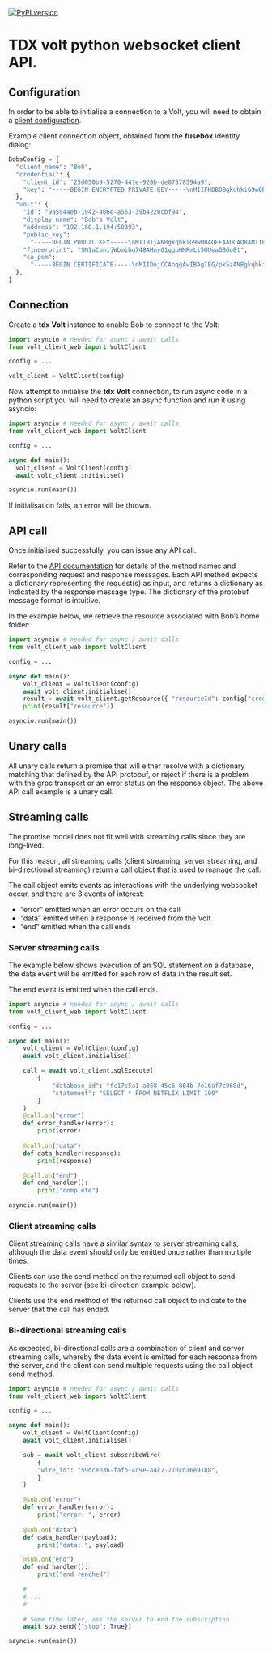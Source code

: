 [![PyPI version](https://badge.fury.io/py/volt_client_web.svg)](https://badge.fury.io/py/volt_client_web)

# TDX volt python websocket client API.

## Configuration

In order to be able to initialise a connection to a Volt, you will need to obtain a [client configuration](https://docs.tdxvolt.com/en/reference/connection).

Example client connection object, obtained from the **fusebox** identity dialog:

```python
BobsConfig = {
  "client_name": "Bob",
  "credential": {
    "client_id": "25d050b9-5270-441e-920b-de07578394a9",
    "key": "-----BEGIN ENCRYPTED PRIVATE KEY-----\nMIIFHDBOBgkqhkiG9w0BBQ0wQTApBgkqhkiG9w0BBQwwHAQIRalkrxf/Lt0CAggA\nMAwGCCqGSIb3DQIJBQAwFAYIKoZIhvcNAwcECADS3HqZSdqbBIIEyFH7ooxVlpVn\nxVWA/e32E322VDc/FnlDlUkBm7C4haHdbgIsLSa0AhbazAgI45ibCg9PapD4uKQO\nx1X8NyyxwqsFTYHtX3cxtgY7I3Q2iM7jvyDlvjzc68Q0o0eE7Xk7Et4hEd4aiD3I\nt9EgIsNnSIHXbnXKTYrYD3P939AyQE5wECgKrmEXq/6ymbeBkTcYRg6tqcW9otjs\nuvRgfl5+QFpxE9rydMn0Yjm+wp5L6j2oD/yVTPVNkEKBgefngeqaj3cCsPDxFVOa\n/zBBFb17Kyn6eGga4pUNyg0xKi8TjYHcH5k7GzN6MHjaIVlls0TbbBHk1/tfrfF3\nSL26162J2qHmR4vosOtTzPCNYVlT85NVL3PO/xN1OTsoz6mjP5sScgoTnzi48B1s\nqyl4BMjpkK7j/KwsaVnEdNog+UVO/4lSbrM86KzwH9O6Xuv4WeIIC3sET+v8nQwq\nVNc3vXjDleRJbPONollHt/CLErkhh2sh6CguDFqqJlr+HYyDhbVBzw57jLEmE51M\npeK+LyaX/N2TxrXlIF774TOuEV6NzbPldIn0I4XcCXZhXN0stTiH6LPKS3CMdZTy\nKNgyRAsFXRfQ3F0A9MPqbRcxmyA7v/kLtukZ6ib33B6eY049SlduhbI0eKWt1jqs\nv05o6gDiLyYsyAzzMzl+OvRsPXyRZ6xVhI59uWBM9/EW8JKWwZ09mJGJ1A3tEpT4\nidka0Vfvy3XYL3KZKYD6u/NqpqfS7KW37C4iwtXHWUCLuFsA0HLD4SZOCen2b8fZ\nTNcbfR+brR5KqCrkK40NuejheQWlQi/eLYsCooTHRfpXPF2mQZJRgKxefoPFD6MZ\nWtoW97u10lRCWB1vuTlkq79uwyY+sqY0qTuWxeBdD9zmJeBJkR/QpdTlBUwRTlaQ\nMw529N/5N0haA3PJfwDwEV1Gv5BMNGIda8zx8BG+qv3plvWSUS0YTTGRBTl8GLQ5\nHKMbmTP41544UpcFHKCTtlUKO04rM8U9y4tLSxQp4Xw84fVw4MFNYyd8MLtYqc9j\nH93MGjHY3jx8PedEE8EaSX+JAh3cRYkD9+k9CswDnWxeQ0SIvLz0qL7Y82davVdO\nyOvkvCM7WzuvgMjfIZDGEVsoh4zI7PmVluUXW5SNtrQJhcLn8DsA4FCAXYaWGKXR\ndTupWI9kfCA+7f31ZNkrGUQ+CQFIrDozZzLbNqFv+QODirMIGYNsgeiqbSo1CXHR\n+/L5dc5ZtCK5AWKglgXOgWo2qxTEq9LaYWa6MiPaH3rwMqp9/r7HVsxfDJI0v1z2\n0hGfSkO47NnhHKsjTHfHCoDi7vC3a+w9T4tS/zm1VL9+Ay9uHi4Svq9KVexKYv5J\nim4a91CSIxfsMhN4t3UiciZz8NgU8mfbaZOcL6T1NDFZhT+1HngifCoM8g/Al0J7\nILiT8qNx7e0+TSRKreeGiWSUCJrRykx5Wk/8dCKsKx4hNrXTDlTA6w/ByduO4zKq\n/lXQQfRik1rVSj2Vkt1Jp15hwTL9o7OarmqgpWB5P4iBchEg9hSB70BSM7axK1wS\nxX58fGAQaws4NvNquUxSG3QGuxA2I6AfZeYuyH8x/Vy2MjBtOEopmxVVWHpdGPzW\nf42MsgXLVz6+SBAIc+beTw==\n-----END ENCRYPTED PRIVATE KEY-----\n",
  },
  "volt": {
    "id": "9a5944eb-1942-406e-a553-39b4220cbf94",
    "display_name": "Bob's Volt",
    "address": "192.168.1.194:50393",
    "public_key":
      "-----BEGIN PUBLIC KEY-----\nMIIBIjANBgkqhkiG9w0BAQEFAAOCAQ8AMIIBCgKCAQEAshZ/IqKr1y0TeMgT4l4f\nc/LrCCjg+lIXD4FE9Na3kL0kRTSwda6FsGM4EmuU0NVK+UZ6ViFEhrgA4DCbMf8h\nefuFcWWfHq17zzkdI65vI1Lh9qdKzYNK0FZ3pKoVQyXtpdomZ8rChosFpdDRm1gS\nmV4sTPvKzsFHSTxcOlHRZ/CMtuS09cPvWuuJ4Lm3VmIr70wYSVfC/78SxJYHGYDj\nwkaBqqBwNxIamxO4dwJ8azpdNLnBEeSnhzt2OP2dLu82l1IdjzJlbEWWlL3R1pdG\n55lf/Y9CySAMQyupbiKX1sOPZ1MWWsweAZNMChQtt8hup67vJV4/MOuLeLEF8em9\ncwIDAQAB\n-----END PUBLIC KEY-----\n",
    "fingerprint": "5M1aCpnijWbmibq748AHnyG1qgpHMFmLi5UUeaGBGo8t",
    "ca_pem":
      "-----BEGIN CERTIFICATE-----\nMIIDojCCAoqgAwIBAgIEG/pk5zANBgkqhkiG9w0BAQsFADBxMQswCQYDVQQGEwJH\nQjEUMBIGA1UEBwwLU291dGhhbXB0b24xGjAYBgNVBAoMEW5xdWlyaW5nTWluZHMg\nTHRkMTAwLgYDVQQDDCdjYS45YTU5NDRlYi0xOTQyLTQwNmUtYTU1My0zOWI0MjIw\nY2JmOTQwHhcNMjIwOTE1MTQxNDI1WhcNMjMwOTE1MTQxNDI2WjBxMQswCQYDVQQG\nEwJHQjEUMBIGA1UEBwwLU291dGhhbXB0b24xGjAYBgNVBAoMEW5xdWlyaW5nTWlu\nZHMgTHRkMTAwLgYDVQQDDCdjYS45YTU5NDRlYi0xOTQyLTQwNmUtYTU1My0zOWI0\nMjIwY2JmOTQwggEiMA0GCSqGSIb3DQEBAQUAA4IBDwAwggEKAoIBAQCyFn8ioqvX\nLRN4yBPiXh9z8usIKOD6UhcPgUT01reQvSRFNLB1roWwYzgSa5TQ1Ur5RnpWIUSG\nuADgMJsx/yF5+4VxZZ8erXvPOR0jrm8jUuH2p0rNg0rQVnekqhVDJe2l2iZnysKG\niwWl0NGbWBKZXixM+8rOwUdJPFw6UdFn8Iy25LT1w+9a64ngubdWYivvTBhJV8L/\nvxLElgcZgOPCRoGqoHA3EhqbE7h3AnxrOl00ucER5KeHO3Y4/Z0u7zaXUh2PMmVs\nRZaUvdHWl0bnmV/9j0LJIAxDK6luIpfWw49nUxZazB4Bk0wKFC23yG6nru8lXj8w\n64t4sQXx6b1zAgMBAAGjQjBAMA8GA1UdEwEB/wQFMAMBAf8wDgYDVR0PAQH/BAQD\nAgEGMB0GA1UdDgQWBBQNruu/5F1KEvJYHz5hmlfyryQhOjANBgkqhkiG9w0BAQsF\nAAOCAQEAm7mtXgQTftbcN05wQlStJ9IY+PaKkrvXJbJyl9PXOVgw5XNb9qTBzRl+\nTuEdK9N054jxHmkH9bqXObCLp/mo2xbQoavG87tILGMilv2VxEyKKzUaYc2IshYR\nY3zGT+QqC7IIfZHjVOgdc3+wwgm8ntRCYS23Z10+sE5o4lZGxiUkrGod1kjEKOaD\n5AiJ9bC3rI/tAapn14GemzsCagvVY8WzP8GW6WVz+pQCoJvy9jsHkQIq9djpzx29\nJ0hg12H9d2InnsJ8QdUIzbSPwyD8H+upKVtQZ/fVcZd3NtAuR6xo2yG3aSumdhmV\nrBJ5F7SB7WXo5/z0aXxYvCcrUqLgxA==\n-----END CERTIFICATE-----\n",
  },
}
```

## Connection

Create a **tdx Volt** instance to enable Bob to connect to the Volt:

```python
import asyncio # needed for async / await calls
from volt_client_web import VoltClient

config = ...

volt_client = VoltClient(config)
```

Now attempt to initialise the **tdx Volt** connection, to run async code in a python script you will need to create an async function and run it using asyncio:

```python
import asyncio # needed for async / await calls
from volt_client_web import VoltClient

config = ...

async def main():
  volt_client = VoltClient(config)
  await volt_client.initialise()

asyncio.run(main())
```

If initialisation fails, an error will be thrown.

## API call

Once initialised successfully, you can issue any API call.

Refer to the [API documentation](https://docs.tdxvolt.com/en/api/volt_api) for details of the method names and corresponding request and response messages. Each API method expects a dictionary representing the request(s) as input, and returns a dictionary as indicated by the response message type. The dictionary of the protobuf message format is intuitive.

In the example below, we retrieve the resource associated with Bob’s home folder:

```python
import asyncio # needed for async / await calls
from volt_client_web import VoltClient

config = ...

async def main():
    volt_client = VoltClient(config)
    await volt_client.initialise()
    result = await volt_client.getResource({ "resourceId": config["credential"]["client_id"] })
    print(result["resource"])

asyncio.run(main())
```

## Unary calls

All unary calls return a promise that will either resolve with a dictionary matching that defined by the API protobuf, or reject if there is a problem with the grpc transport or an error status on the response object. The above API call example is a unary call.

## Streaming calls
The promise model does not fit well with streaming calls since they are long-lived.

For this reason, all streaming calls (client streaming, server streaming, and bi-directional streaming) return a call object that is used to manage the call.

The call object emits events as interactions with the underlying websocket occur, and there are 3 events of interest:

- “error” emitted when an error occurs on the call
- “data” emitted when a response is received from the Volt
- “end” emitted when the call ends

### Server streaming calls

The example below shows execution of an SQL statement on a database, the data event will be emitted for each row of data in the result set.

The end event is emitted when the call ends.

```python
import asyncio # needed for async / await calls
from volt_client_web import VoltClient

config = ...

async def main():
    volt_client = VoltClient(config)
    await volt_client.initialise()

    call = await volt_client.sqlExecute(
        {
            "database_id": "fc17c5a1-a858-45c6-804b-7e16af7c968d",
            "statement": "SELECT * FROM NETFLIX LIMIT 100"
        }
    )
    @call.on("error")
    def error_handler(error):
        print(error)
    
    @call.on("data")
    def data_handler(response):
        print(response)

    @call.on("end")
    def end_handler():
        print("complete")

asyncio.run(main())
```

### Client streaming calls
Client streaming calls have a similar syntax to server streaming calls, although the data event should only be emitted once rather than multiple times.

Clients can use the send method on the returned call object to send requests to the server (see bi-direction example below).

Clients use the end method of the returned call object to indicate to the server that the call has ended.

### Bi-directional streaming calls
As expected, bi-directional calls are a combination of client and server streaming calls, whereby the data event is emitted for each response from the server, and the client can send multiple requests using the call object send method.

```python
import asyncio # needed for async / await calls
from volt_client_web import VoltClient

config = ...

async def main():
    volt_client = VoltClient(config)
    await volt_client.initialise()

    sub = await volt_client.subscribeWire(
        {
        "wire_id": "59dceb36-fafb-4c9e-a4c7-710cd16e9188",
        }
    )

    @sub.on("error")
    def error_handler(error):
        print("error: ", error)
    
    @sub.on("data")
    def data_handler(payload):
        print("data: ", payload)

    @sub.on("end")
    def end_handler():
        print("end reached")

    #
    # ...
    #
    
    # Some time later, ask the server to end the subscription
    await sub.send({"stop": True})

asyncio.run(main())
```
